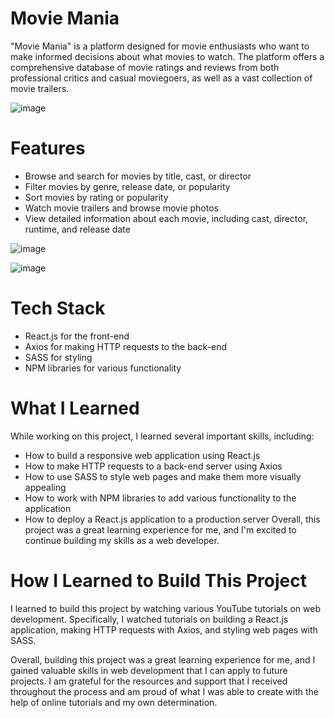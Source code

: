 

# Movie Mania
"Movie Mania" is a platform designed for movie enthusiasts who want to make informed decisions about what movies to watch. The platform offers a comprehensive database of movie ratings and reviews from both professional critics and casual moviegoers, as well as a vast collection of movie trailers.

![image](https://user-images.githubusercontent.com/101327895/220041168-ef77b0ee-0e85-47ea-91ae-f78285055086.png)

# Features
* Browse and search for movies by title, cast, or director
* Filter movies by genre, release date, or popularity
* Sort movies by rating or popularity
* Watch movie trailers and browse movie photos
* View detailed information about each movie, including cast, director, runtime, and release date


![image](https://user-images.githubusercontent.com/101327895/220041684-8bc0e5bf-ce0b-499f-9f7b-e83caabd8836.png)

![image](https://user-images.githubusercontent.com/101327895/220042366-b7a578d7-fb98-4a7f-93dd-8f9c7fc0506e.png)


# Tech Stack
* React.js for the front-end
* Axios for making HTTP requests to the back-end
* SASS for styling
* NPM libraries for various functionality
# What I Learned
While working on this project, I learned several important skills, including:

* How to build a responsive web application using React.js
* How to make HTTP requests to a back-end server using Axios
* How to use SASS to style web pages and make them more visually appealing
* How to work with NPM libraries to add various functionality to the application
* How to deploy a React.js application to a production server
Overall, this project was a great learning experience for me, and I'm excited to continue building my skills as a web developer.

# How I Learned to Build This Project
<p>I learned to build this project by watching various YouTube tutorials on web development. Specifically, I watched tutorials on building a React.js application, making HTTP requests with Axios, and styling web pages with SASS.</p>


<p>Overall, building this project was a great learning experience for me, and I gained valuable skills in web development that I can apply to future projects. I am grateful for the resources and support that I received throughout the process and am proud of what I was able to create with the help of online tutorials and my own determination.</p>
